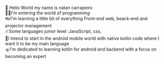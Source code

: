 🤖
Hello World my name is natan carrapeiro
<br>
🏃‍♂️I'm entering the world of programming <br>
👓I'm learning a little bit of everything Front-end web, beack-end and projector management<br>
☄️Some languages junior level :JavaScript, css, <br>
🚀I intend to start in the android mobile world with native kotlin code where I want it to be my main language<br> 
🛸I'm dedicated to learning kotlin for android and backend with a focus on becoming an expert<br>
